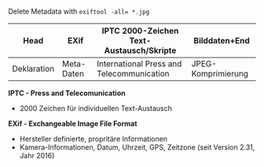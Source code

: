 Delete Metadata with `exiftool -all= *.jpg`

|Head       |EXif      |IPTC 2000-Zeichen Text-Austausch/Skripte |Bilddaten+End     |
|-----------|----------|-----------------------------------------|------------------|
|Deklaration|Meta-Daten|International Press and Telecommunication|JPEG-Komprimierung|

**IPTC - Press and Telecomunication**
- 2000 Zeichen für individuellen Text-Austausch

**EXif - Exchangeable Image File Format**
- Hersteller definierte, propritäre Informationen
- Kamera-Informationen, Datum, Uhrzeit, GPS, Zeitzone (seit Version 2.31, Jahr 2016)